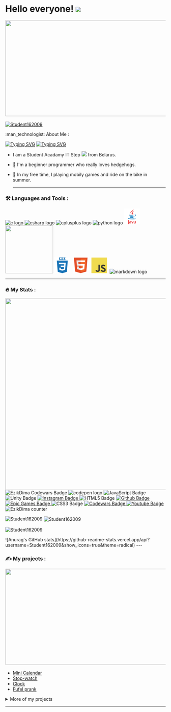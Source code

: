<h1>
 Hello everyone! 
  <img src="https://media.giphy.com/media/hvRJCLFzcasrR4ia7z/giphy.gif" width="30px"/>
</h1>
<div align="center">
  <img src="https://media.giphy.com/media/dWesBcTLavkZuG35MI/giphy.gif" width="600" height="300"/>
</div>
<p align="left"> <a href="https://github.com/ryo-ma/github-profile-trophy"><img src="https://github-profile-trophy.vercel.app/?username=Student162009" alt="Student162009" /></a> </p>
 :man_technologist: About Me :

[![Typing SVG](https://readme-typing-svg.herokuapp.com?color=%2336BCF7&lines=Student+plus+hedgehog+=+Dima)](https://git.io/typing-svg)
[![Typing SVG](https://readme-typing-svg.herokuapp.com?color=%2336BCF7&lines=Computer+science+student)](https://git.io/typing-svg)
- I am a Student Acadamy  IT Step <img src="https://media.giphy.com/media/WUlplcMpOCEmTGBtBW/giphy.gif" width="30"> from Belarus.
- :hedgehog: I'm a beginner programmer who really loves hedgehogs.
- :bicyclist: In my free time, I playing mobily games and ride on the bike in summer.

  ---

### :hammer_and_wrench: Languages and Tools :

<div>
  <img src="https://cdn.jsdelivr.net/gh/devicons/devicon/icons/c/c-original.svg" width="50" height="50" alt="c logo"/>
  <img src="https://cdn.jsdelivr.net/gh/devicons/devicon/icons/csharp/csharp-original.svg" width="50" height="50" alt="csharp logo"  />
  <img src="https://cdn.jsdelivr.net/gh/devicons/devicon/icons/cplusplus/cplusplus-original.svg" width="50" height="50" alt="cplusplus logo"  />
  <img src="https://cdn.jsdelivr.net/gh/devicons/devicon/icons/python/python-original.svg" width="50" height="50" alt="python logo"  />
  <img src="https://github.com/devicons/devicon/blob/master/icons/java/java-original-wordmark.svg" title="Java" alt="Java" width="50" height="50"/>&nbsp;
  <img height="150" width="150" src="https://media3.giphy.com/media/PTBVMsYIOB0SBP4MVe/giphy.webp?cid=ecf05e47zbawqhe07l654s519q6n7wqxcslwru04at5nuglp&ep=v1_gifs_search&rid=giphy.webp&ct=g"/>
  <img src="https://github.com/devicons/devicon/blob/master/icons/css3/css3-plain-wordmark.svg"  title="CSS3" alt="CSS" width="50" height="50"/>&nbsp;
  <img src="https://github.com/devicons/devicon/blob/master/icons/html5/html5-original.svg" title="HTML5" alt="HTML" width="50" height="50"/>&nbsp;
  <img src="https://github.com/devicons/devicon/blob/master/icons/javascript/javascript-original.svg" title="JavaScript" alt="JavaScript" width="50" height="50"/>&nbsp;
  <img src="https://cdn.jsdelivr.net/gh/devicons/devicon/icons/markdown/markdown-original.svg" height="50" width="50" alt="markdown logo"  />
</div>

---

### :fire: My Stats :
 <img src="https://media4.giphy.com/media/v1.Y2lkPTc5MGI3NjExNDVlM3NhZHJmOWh3cGdlbDhlc2Q0M2ZjaGh6MDBraG1meTZqN2xhNiZlcD12MV9naWZzX3NlYXJjaCZjdD1n/RtdRhc7TxBxB0YAsK6/200.webp" width="600" height="600" align="center"/>
   <div id="badges">
   <img src="https://www.codewars.com/users/Student2009/badges/large" alt="EzikDima Codewars Badge"/>
   <img src="https://img.shields.io/static/v1?message=Codepen&logo=codepen&label=&color=000000&logoColor=white&labelColor=&style=for-the-badge" alt="codepen logo"  />
   <img src="https://img.shields.io/badge/JavaScript-F7DF1E.svg?style=for-the-badge&logo=JavaScript&logoColor=black" alt="JavaScript Badge"/>
  <img src="https://img.shields.io/badge/Unity-FFFFFF.svg?style=for-the-badge&logo=Unity&logoColor=black" alt="Unity Badge"/>
  <a href="https://media.zenfs.com/en/augustman_my_848/bef60c8c6c0366a8b8eb096de9077744">
    <img src="https://img.shields.io/badge/Instagram-E4405F.svg?style=for-the-badge&logo=Instagram&logoColor=white" alt="Instagram Badge"/>
  </a>   
    <img src="https://img.shields.io/badge/HTML5-E34F26.svg?style=for-the-badge&logo=HTML5&logoColor=white" alt="HTML5 Badge"/>
  <a href="https://github.com/EzikDima">
    <img src="https://img.shields.io/badge/GitHub-181717.svg?style=for-the-badge&logo=GitHub&logoColor=white" alt="Github Badge"/>
  </a>
  <a href="https://store.epicgames.com/u/a16b212311a14bfeb771cb2e7e266275">
    <img src="https://img.shields.io/badge/Epic%20Games-313131.svg?style=for-the-badge&logo=Epic-Games&logoColor=white" alt="Epic Games Badge"/>
  </a>
    <img src="https://img.shields.io/badge/CSS3-1572B6.svg?style=for-the-badge&logo=CSS3&logoColor=white" alt="CSS3 Badge"/>
  <a href="https://www.codewars.com/users/Student2009">
    <img src="https://img.shields.io/badge/Codewars-B1361E.svg?style=for-the-badge&logo=Codewars&logoColor=white" alt="Codewars Badge"/>
  </a>
  <a href="https://www.tubefilter.com/wp-content/uploads/2019/07/youtube-creators-competition.jpg">
    <img src="https://img.shields.io/badge/YouTube-red?style=for-the-badge&logo=youtube&logoColor=white" alt="Youtube Badge"/>
  </a>
</div>
<img src="https://komarev.com/ghpvc/?username=Student162009&style=flat-square&color=blue" alt="EzikDima counter"/>

<p><img align="left" src="https://github-readme-stats.vercel.app/api/top-langs?username=Student162009&show_icons=true&locale=en&layout=compact" alt="Student162009" /></p>
<p>&nbsp;<img align="center" src="https://github-readme-stats.vercel.app/api?username=Student162009&show_icons=true&locale=en" alt="Student162009" /></p>
<p><img align="center" src="https://github-readme-streak-stats.herokuapp.com/?user=Student162009&" alt="Student162009" /></p>
![Anurag's GitHub stats](https://github-readme-stats.vercel.app/api?username=Student162009&show_icons=true&theme=radical)
---

### :writing_hand: My projects :
<div align="center">
<img src="https://media1.giphy.com/media/v1.Y2lkPTc5MGI3NjExMTdnZnlpZ2E5N21rbzl1YWc0czlveW9pdnhqdjdxbjdseHR0ZW0zYiZlcD12MV9pbnRlcm5hbF9naWZfYnlfaWQmY3Q9Zw/zOvBKUUEERdNm/giphy.gif" width="600" height="300"/>
</div>
<ul>
      <li><a href= "https://student162009.github.io/Mini-Calendar/">Mini Calendar</a></li>
      <li><a href= "https://student162009.github.io/Stopwatch/">Stop-watch</a></li>
      <li><a href= "https://student162009.github.io/Clock/">Clock</a></li>
      <li><a href= "https://student162009.github.io/FUFELMEM/">Fufel prank</a></li>
</ul>
<details>
<summary>More of my projects</summary>
<ul>
      <li><a href= "https://student162009.github.io/Task-list/">Task list</a></li>
      <li><a href= "https://student162009.github.io/Relax-player/">Relax player</a></li>
      <li><a href= "https://student162009.github.io/Fluppy-Bird/">Flappy-Bird(Only PC)(P.s. To play, press the space bar) </a></li>
      <li><a href= "https://student162009.github.io/converter-money/">Convert money</a></li>
      <li><a href= "https://student162009.github.io/Virtualkey/">Virtual Keybord(Only PC)</a></li>
      <li><a href= "https://student162009.github.io/Calculator/">Virtual Calculator</a></li>
      <li><a href= "https://student162009.github.io/Weatherapp/">Weather app</a></li>
      <li><a href= "https://student162009.github.io/Converter/">Voice Converter(Only PC)</a></li>
      <li><a href= "https://student162009.github.io/Search-image-gallery/">Image Gallery</a></li>
      <li><a href= "https://student162009.github.io/Country/">Country</a></li>
</ul>
</details>

---

